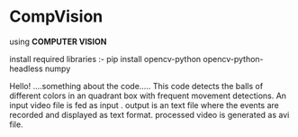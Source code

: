 # CompVision

using  **COMPUTER VISION**

install required libraries :- pip install opencv-python opencv-python-headless numpy

Hello!
....something about the code.....
This code detects the balls of different colors in an quadrant box with frequent movement detections.
An input video file is fed as input .
output is an text file where the events are recorded and displayed as text format.
processed video is generated as avi file.
